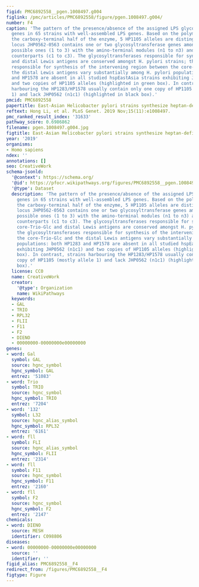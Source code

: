 ```yaml
---
figid: PMC6892558__pgen.1008497.g004
figlink: /pmc/articles/PMC6892558/figure/pgen.1008497.g004/
number: F4
caption: 'The pattern of the presence/absence of the assigned LPS glycosyltransferase
  genes in 65 strains with well-assembled LPS genes. Based on the polymorphism of
  the carboxy-terminal half of the enzyme, 5 HP1105 alleles are distinguished. The
  locus JHP0562-0563 contains one or two glycosyltransferase genes among the three
  possible ones (1 to 3) with the amino-terminal modules (n1 to n3) and the carboxy-terminal
  counterparts (c1 to c3). The glycosyltransferases responsible for synthesis of core-Trio-Glc
  and distal Lewis antigens are conserved amongst H. pylori strains; the glycosyltransferases
  responsible for synthesis of the intervening region between the core-Trio-Glc and
  the distal Lewis antigens vary substantially among H. pylori populations: both HP1283
  and HP1578 are absent in all studied hspEastAsia strains exhibiting JHP0562 (n1c1)
  and two copies of HP1105 alleles (highlighted in green box). In contrast, strains
  harbouring the HP1283/HP1578 usually contain only one copy of HP1105 (mostly allele
  1) and lack JHP0562 (n1c1) (highlighted in black box).'
pmcid: PMC6892558
papertitle: East-Asian Helicobacter pylori strains synthesize heptan-deficient lipopolysaccharide.
reftext: Hong Li, et al. PLoS Genet. 2019 Nov;15(11):e1008497.
pmc_ranked_result_index: '31633'
pathway_score: 0.6986862
filename: pgen.1008497.g004.jpg
figtitle: East-Asian Helicobacter pylori strains synthesize heptan-deficient lipopolysaccharide
year: '2019'
organisms:
- Homo sapiens
ndex: ''
annotations: []
seo: CreativeWork
schema-jsonld:
  '@context': https://schema.org/
  '@id': https://pfocr.wikipathways.org/figures/PMC6892558__pgen.1008497.g004.html
  '@type': Dataset
  description: 'The pattern of the presence/absence of the assigned LPS glycosyltransferase
    genes in 65 strains with well-assembled LPS genes. Based on the polymorphism of
    the carboxy-terminal half of the enzyme, 5 HP1105 alleles are distinguished. The
    locus JHP0562-0563 contains one or two glycosyltransferase genes among the three
    possible ones (1 to 3) with the amino-terminal modules (n1 to n3) and the carboxy-terminal
    counterparts (c1 to c3). The glycosyltransferases responsible for synthesis of
    core-Trio-Glc and distal Lewis antigens are conserved amongst H. pylori strains;
    the glycosyltransferases responsible for synthesis of the intervening region between
    the core-Trio-Glc and the distal Lewis antigens vary substantially among H. pylori
    populations: both HP1283 and HP1578 are absent in all studied hspEastAsia strains
    exhibiting JHP0562 (n1c1) and two copies of HP1105 alleles (highlighted in green
    box). In contrast, strains harbouring the HP1283/HP1578 usually contain only one
    copy of HP1105 (mostly allele 1) and lack JHP0562 (n1c1) (highlighted in black
    box).'
  license: CC0
  name: CreativeWork
  creator:
    '@type': Organization
    name: WikiPathways
  keywords:
  - GAL
  - TRIO
  - RPL32
  - FLII
  - F11
  - F2
  - DIENO
  - 00000000-00000000e00000000
genes:
- word: Gal
  symbol: GAL
  source: hgnc_symbol
  hgnc_symbol: GAL
  entrez: '51083'
- word: Trio
  symbol: TRIO
  source: hgnc_symbol
  hgnc_symbol: TRIO
  entrez: '7204'
- word: '132'
  symbol: L32
  source: hgnc_alias_symbol
  hgnc_symbol: RPL32
  entrez: '6161'
- word: fll
  symbol: FLI
  source: hgnc_alias_symbol
  hgnc_symbol: FLII
  entrez: '2314'
- word: fll
  symbol: F11
  source: hgnc_symbol
  hgnc_symbol: F11
  entrez: '2160'
- word: fll
  symbol: F2
  source: hgnc_symbol
  hgnc_symbol: F2
  entrez: '2147'
chemicals:
- word: DIENO
  source: MESH
  identifier: C098806
diseases:
- word: 00000000-00000000e00000000
  source: ''
  identifier: ''
figid_alias: PMC6892558__F4
redirect_from: /figures/PMC6892558__F4
figtype: Figure
---
```

